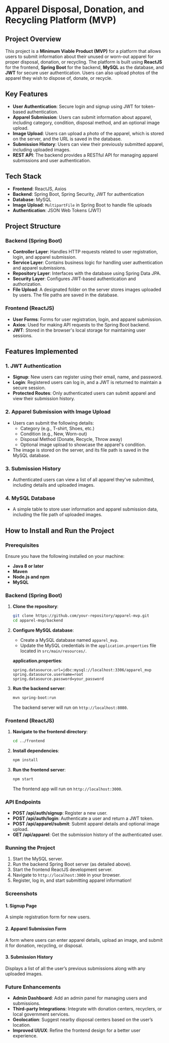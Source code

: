 
# Apparel Disposal, Donation, and Recycling Platform (MVP)

## Project Overview

This project is a **Minimum Viable Product (MVP)** for a platform that allows users to submit information about their unused or worn-out apparel for proper disposal, donation, or recycling. The platform is built using **ReactJS** for the frontend, **Spring Boot** for the backend, **MySQL** as the database, and **JWT** for secure user authentication. Users can also upload photos of the apparel they wish to dispose of, donate, or recycle.

## Key Features

- **User Authentication**: Secure login and signup using JWT for token-based authentication.
- **Apparel Submission**: Users can submit information about apparel, including category, condition, disposal method, and an optional image upload.
- **Image Upload**: Users can upload a photo of the apparel, which is stored on the server, and the URL is saved in the database.
- **Submission History**: Users can view their previously submitted apparel, including uploaded images.
- **REST API**: The backend provides a RESTful API for managing apparel submissions and user authentication.

## Tech Stack

- **Frontend**: ReactJS, Axios
- **Backend**: Spring Boot, Spring Security, JWT for authentication
- **Database**: MySQL
- **Image Upload**: `MultipartFile` in Spring Boot to handle file uploads
- **Authentication**: JSON Web Tokens (JWT)

## Project Structure

### Backend (Spring Boot)

- **Controller Layer**: Handles HTTP requests related to user registration, login, and apparel submission.
- **Service Layer**: Contains business logic for handling user authentication and apparel submissions.
- **Repository Layer**: Interfaces with the database using Spring Data JPA.
- **Security Layer**: Configures JWT-based authentication and authorization.
- **File Upload**: A designated folder on the server stores images uploaded by users. The file paths are saved in the database.

### Frontend (ReactJS)

- **User Forms**: Forms for user registration, login, and apparel submission.
- **Axios**: Used for making API requests to the Spring Boot backend.
- **JWT**: Stored in the browser's local storage for maintaining user sessions.

## Features Implemented

### 1. **JWT Authentication**
- **Signup**: New users can register using their email, name, and password.
- **Login**: Registered users can log in, and a JWT is returned to maintain a secure session.
- **Protected Routes**: Only authenticated users can submit apparel and view their submission history.

### 2. **Apparel Submission with Image Upload**
- Users can submit the following details:
  - Category (e.g., T-shirt, Shoes, etc.)
  - Condition (e.g., New, Worn-out)
  - Disposal Method (Donate, Recycle, Throw away)
  - Optional image upload to showcase the apparel's condition.
- The image is stored on the server, and its file path is saved in the MySQL database.

### 3. **Submission History**
- Authenticated users can view a list of all apparel they've submitted, including details and uploaded images.

### 4. **MySQL Database**
- A simple table to store user information and apparel submission data, including the file path of uploaded images.

## How to Install and Run the Project

### Prerequisites

Ensure you have the following installed on your machine:

- **Java 8 or later**
- **Maven**
- **Node.js and npm**
- **MySQL**

### Backend (Spring Boot)

1. **Clone the repository**:
   ```bash
   git clone https://github.com/your-repository/apparel-mvp.git
   cd apparel-mvp/backend
   ```

2. **Configure MySQL database**:
   - Create a MySQL database named `apparel_mvp`.
   - Update the MySQL credentials in the `application.properties` file located in `src/main/resources/`.

   **application.properties**:
   ```properties
   spring.datasource.url=jdbc:mysql://localhost:3306/apparel_mvp
   spring.datasource.username=root
   spring.datasource.password=your_password
   ```

3. **Run the backend server**:
   ```bash
   mvn spring-boot:run
   ```

   The backend server will run on `http://localhost:8080`.

### Frontend (ReactJS)

1. **Navigate to the frontend directory**:
   ```bash
   cd ../frontend
   ```

2. **Install dependencies**:
   ```bash
   npm install
   ```

3. **Run the frontend server**:
   ```bash
   npm start
   ```

   The frontend app will run on `http://localhost:3000`.

### API Endpoints

- **POST /api/auth/signup**: Register a new user.
- **POST /api/auth/login**: Authenticate a user and return a JWT token.
- **POST /api/apparel/submit**: Submit apparel details and optional image upload.
- **GET /api/apparel**: Get the submission history of the authenticated user.

### Running the Project

1. Start the MySQL server.
2. Run the backend Spring Boot server (as detailed above).
3. Start the frontend ReactJS development server.
4. Navigate to `http://localhost:3000` in your browser.
5. Register, log in, and start submitting apparel information!

### Screenshots

#### 1. **Signup Page**
A simple registration form for new users.

#### 2. **Apparel Submission Form**
A form where users can enter apparel details, upload an image, and submit it for donation, recycling, or disposal.

#### 3. **Submission History**
Displays a list of all the user’s previous submissions along with any uploaded images.

### Future Enhancements

- **Admin Dashboard**: Add an admin panel for managing users and submissions.
- **Third-party Integrations**: Integrate with donation centers, recyclers, or local government services.
- **Geolocation**: Suggest nearby disposal centers based on the user’s location.
- **Improved UI/UX**: Refine the frontend design for a better user experience.

